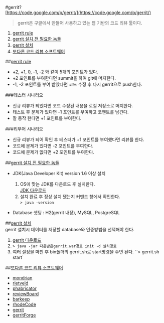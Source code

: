 #gerrit?  
[https://code.google.com/p/gerrit/](https://code.google.com/p/gerrit/)  

> gerrit은 구글에서 만들어 사용하고 있는 웹 기반의 코드 리뷰 툴이다.  

1. [gerrit rule](#rule)
1. [gerrit 설치 전 필요한 놈들](#setup)  
1. [gerrit 설치](#setup_gerrit)  
1. [또다른 코드 리뷰 소프트웨어](#software)  

##<a href="#" name="">gerrit rule</a>
* +2, +1, 0, -1, -2 와 같이 5개의 포인트가 있다.  
* +2 포인트를 부여한다면 summit을 하여 git에 머지한다.  
* -1, -2 포인트를 부여 받았다면 코드 수정 후 다시 gerrit으로 push한다.  

###테스터 시나리오  
* 신규 리뷰가 되었다면 코드 수정된 내용을 로컬 저장소로 머지한다.  
* 테스트 후 문제가 있다면 -1 포인트를 부여하고 코멘트를 남긴다.  
* 잘 동작 한다면 +1 포인트를 부여한다.  

###리부어 시나리오  
* 신규 리뷰가 되어 확인 후 테스터가 +1 포인트를 부여했다면 리뷰를 한다.
* 코드에 문제가 있다면 -2 포인트를 부여한다.  
* 코드에 문제가 없다면 +2 포인트를 부여한다.  

##<a href="#" name="setup">gerrit 설치 전 필요한 놈들</a>  
* JDK(Java Developer Kit) version 1.6 이상 설치  
	1. OS에 맞는 JDK를 다운로드 후 설치한다.  
	[JDK 다운로드](http://www.oracle.com/technetwork/java/javase/downloads/index.html "JDK 다운로드")  
	2. 설치 완료 후 정상 설치 됐는지 커멘드 창에서 확인한다.  
	`> java -version`  

* Database 셋팅 : H2(gerrit 내장), MySQL, PostgreSQL  

##<a href="#" name="setup_gerrit">gerrit 설치</a>  
gerrit 설치시 데이터를 저장할 database와 인증방법을 선택해야 한다.  
1. [gerrit 다운로드](http://gerrit-releases.storage.googleapis.com/index.html "gerrit 다운로드")  
1. `> java -jar 다운받은gerrit.war경로 init -d 설치경로`  
1. 여러 설정을 마친 후 bin폴더의 gerrit.sh로 start명령을 주면 된다. ``> gerrit.sh start`  

##<a href="#" name="software">또다른 코드 리뷰 소프트웨어</a>  
* [mondrian](https://code.google.com/p/rietveld/downloads/detail?name=Mondrian2006.pdf "mondrian")  
* [rietveld](https://code.google.com/p/rietveld/ "rietveld")  
* [phabricator](http://phabricator.org/ "phabricator")  
* [reviewBoard](http://www.reviewboard.org/ "reviewBoard")  
* [barkeep](http://getbarkeep.org/ "barkeep")  
* [rhodeCode](https://rhodecode.com/ "rhodeCode")  
* [gerrit](https://code.google.com/p/gerrit/ "gerrit")
* [gerritForge](http://gerritforge.com/ "gerritForge")  
